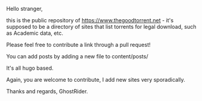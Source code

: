 Hello stranger, 

this is the public repository of https://www.thegoodtorrent.net - it's supposed to be a directory of sites that list  torrents for legal download, such as Academic data, etc. 

Please feel free to contribute a link through a pull request! 

You can add posts by adding a new file to content/posts/ 

It's all hugo based. 

Again, you are welcome to contribute, I add new sites very sporadically. 

Thanks and regards,
GhostRider. 
